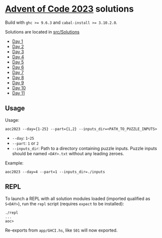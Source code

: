 # [Advent of Code 2023](https://adventofcode.com/2023) solutions

Build with `ghc >= 9.6.3` and `cabal-install >= 3.10.2.0`.

Solutions are located in
[src/Solutions](https://github.com/typesafety/aoc2023/tree/main/src/Solutions)

* [Day 1](https://github.com/typesafety/aoc2023/tree/main/src/Solutions/Day01.hs)
* [Day 2](https://github.com/typesafety/aoc2023/tree/main/src/Solutions/Day02.hs)
* [Day 3](https://github.com/typesafety/aoc2023/tree/main/src/Solutions/Day03.hs)
* [Day 4](https://github.com/typesafety/aoc2023/tree/main/src/Solutions/Day04.hs)
* [Day 5](https://github.com/typesafety/aoc2023/tree/main/src/Solutions/Day05.hs)
* [Day 6](https://github.com/typesafety/aoc2023/tree/main/src/Solutions/Day06.hs)
* [Day 7](https://github.com/typesafety/aoc2023/tree/main/src/Solutions/Day07.hs)
* [Day 8](https://github.com/typesafety/aoc2023/tree/main/src/Solutions/Day08.hs)
* [Day 9](https://github.com/typesafety/aoc2023/tree/main/src/Solutions/Day09.hs)
* [Day 10](https://github.com/typesafety/aoc2023/tree/main/src/Solutions/Day10.hs)
* [Day 11](https://github.com/typesafety/aoc2023/tree/main/src/Solutions/Day11.hs)

## Usage

Usage:
```
aoc2023 --day={1-25} --part={1,2} --inputs_dir=<PATH_TO_PUZZLE_INPUTS>
```

* `--day`: `1`-`25`
* `--part`: `1` or `2`
* `--inputs_dir`: Path to a directory containing puzzle inputs.  Puzzle inputs
    should be named `<DAY>.txt` without any leading zeroes.

Example:
```
aoc2023 --day=4 --part=1 --inputs_dir=./inputs
```

## REPL

To launch a REPL with all solution modules loaded (imported qualified as
`S<DAY>`), run the `repl` script (requires `expect` to be installed):

```
./repl
...
aoc>
```

Re-exports from `app/GHCI.hs`, like `S01` will now exported.
